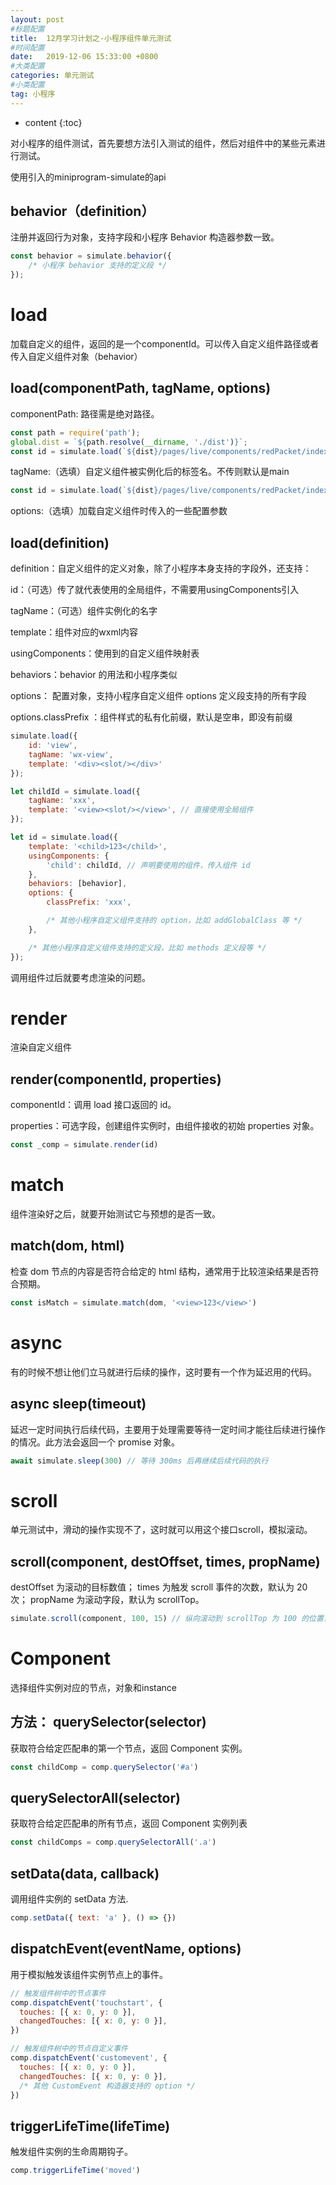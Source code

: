 ```yaml
---
layout: post
#标题配置
title:  12月学习计划之-小程序组件单元测试
#时间配置
date:   2019-12-06 15:33:00 +0800
#大类配置
categories: 单元测试
#小类配置
tag: 小程序
---
```


* content
{:toc}


对小程序的组件测试，首先要想方法引入测试的组件，然后对组件中的某些元素进行测试。

使用引入的miniprogram-simulate的api



behavior（definition）
-----
注册并返回行为对象，支持字段和小程序 Behavior 构造器参数一致。

```js
const behavior = simulate.behavior({
    /* 小程序 behavior 支持的定义段 */
});

```


load
======
加载自定义的组件，返回的是一个componentId。可以传入自定义组件路径或者传入自定义组件对象（behavior）


load(componentPath, tagName, options)
--------

componentPath: 路径需是绝对路径。

```js
const path = require('path');
global.dist = `${path.resolve(__dirname, './dist')}`;
const id = simulate.load(`${dist}/pages/live/components/redPacket/index`)
```

tagName:（选填）自定义组件被实例化后的标签名。不传则默认是main

```js
const id = simulate.load(`${dist}/pages/live/components/redPacket/index`, 'redPacket')
```
options:（选填）加载自定义组件时传入的一些配置参数

load(definition)
----------

definition：自定义组件的定义对象，除了小程序本身支持的字段外，还支持：

id：（可选）传了就代表使用的全局组件，不需要用usingComponents引入

tagName：（可选）组件实例化的名字

template：组件对应的wxml内容

usingComponents：使用到的自定义组件映射表

behaviors：behavior 的用法和小程序类似

options： 配置对象，支持小程序自定义组件 options 定义段支持的所有字段

options.classPrefix	：组件样式的私有化前缀，默认是空串，即没有前缀

```js
simulate.load({
    id: 'view',
    tagName: 'wx-view',
    template: '<div><slot/></div>'
}); 

let childId = simulate.load({
    tagName: 'xxx',
    template: '<view><slot/></view>', // 直接使用全局组件
});

let id = simulate.load({
    template: '<child>123</child>',
    usingComponents: {
        'child': childId, // 声明要使用的组件，传入组件 id
    },
    behaviors: [behavior],
    options: {
        classPrefix: 'xxx',

        /* 其他小程序自定义组件支持的 option，比如 addGlobalClass 等 */
    },

    /* 其他小程序自定义组件支持的定义段，比如 methods 定义段等 */
});
```

调用组件过后就要考虑渲染的问题。

render
======
渲染自定义组件

render(componentId, properties)
------
componentId：调用 load 接口返回的 id。

properties：可选字段，创建组件实例时，由组件接收的初始 properties 对象。

```js
const _comp = simulate.render(id)
```

match
======
组件渲染好之后，就要开始测试它与预想的是否一致。

match(dom, html)
-------

检查 dom 节点的内容是否符合给定的 html 结构，通常用于比较渲染结果是否符合预期。
```js
const isMatch = simulate.match(dom, '<view>123</view>')
```

async
====
有的时候不想让他们立马就进行后续的操作，这时要有一个作为延迟用的代码。

async sleep(timeout)
-----
延迟一定时间执行后续代码，主要用于处理需要等待一定时间才能往后续进行操作的情况。此方法会返回一个 promise 对象。

```js
await simulate.sleep(300) // 等待 300ms 后再继续后续代码的执行
```

scroll
=====
单元测试中，滑动的操作实现不了，这时就可以用这个接口scroll，模拟滚动。

scroll(component, destOffset, times, propName)
------

destOffset 为滚动的目标数值；
times 为触发 scroll 事件的次数，默认为 20 次；
propName 为滚动字段，默认为 scrollTop。

```js
simulate.scroll(component, 100, 15) // 纵向滚动到 scrollTop 为 100 的位置，期间会触发 15 次 scroll 事件

```

Component
======
选择组件实例对应的节点，对象和instance

方法：
querySelector(selector)
-----
获取符合给定匹配串的第一个节点，返回 Component 实例。
```js
const childComp = comp.querySelector('#a')
```

querySelectorAll(selector)
-----
获取符合给定匹配串的所有节点，返回 Component 实例列表

```js
const childComps = comp.querySelectorAll('.a')

```

setData(data, callback)
---------
调用组件实例的 setData 方法.

```js
comp.setData({ text: 'a' }, () => {})

```

dispatchEvent(eventName, options)
------
用于模拟触发该组件实例节点上的事件。
```js
// 触发组件树中的节点事件
comp.dispatchEvent('touchstart', {
  touches: [{ x: 0, y: 0 }],
  changedTouches: [{ x: 0, y: 0 }],
})

// 触发组件树中的节点自定义事件
comp.dispatchEvent('customevent', {
  touches: [{ x: 0, y: 0 }],
  changedTouches: [{ x: 0, y: 0 }],
  /* 其他 CustomEvent 构造器支持的 option */
})
```

triggerLifeTime(lifeTime)
-----
触发组件实例的生命周期钩子。

```js
comp.triggerLifeTime('moved')
```












